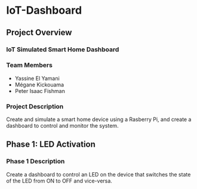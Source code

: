 # IoT-Dashboard

## Project Overview

### IoT Simulated Smart Home Dashboard

### Team Members
- Yassine El Yamani
- Mégane Kickouama
- Peter Isaac Fishman

### Project Description
Create and simulate a smart home device using a Rasberry Pi, and create a dashboard to control and monitor the system.

## Phase 1: LED Activation

### Phase 1 Description
Create a dashboard to control an LED on the device that switches the state of the LED from ON to OFF and vice-versa.
